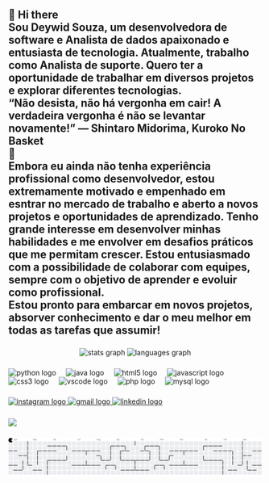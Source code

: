 <h2 align="left">👋 Hi there<br>Sou Deywid Souza, um desenvolvedora de software e Analista de dados apaixonado e entusiasta de tecnologia. Atualmente, trabalho como Analista de suporte. Quero ter a oportunidade de trabalhar em diversos projetos e explorar diferentes tecnologias.<br>“Não desista, não há vergonha em cair! A verdadeira vergonha é não se levantar novamente!” — Shintaro Midorima, Kuroko No Basket<br>🚀<br>Embora eu ainda não tenha experiência profissional como desenvolvedor, estou extremamente motivado e empenhado em esntrar no mercado de trabalho e aberto a novos projetos e oportunidades de aprendizado. Tenho grande interesse em desenvolver minhas habilidades e me envolver em desafios práticos que me permitam crescer. Estou entusiasmado com a possibilidade de colaborar com equipes, sempre com o objetivo de aprender e evoluir como profissional.<br>Estou pronto para embarcar em novos projetos, absorver conhecimento e dar o meu melhor em todas as tarefas que assumir!</h2>

###

<div align="center">
  <img src="https://github-readme-stats.vercel.app/api?username=Maryporto&hide_title=false&hide_rank=false&show_icons=true&include_all_commits=true&count_private=true&disable_animations=false&theme=dracula&locale=en&hide_border=false&order=1" height="150" alt="stats graph"  />
  <img src="https://github-readme-stats.vercel.app/api/top-langs?username=Maryporto&locale=en&hide_title=false&layout=compact&card_width=320&langs_count=5&theme=dracula&hide_border=false&order=2" height="150" alt="languages graph"  />
</div>

###

<div align="left">
  <img src="https://cdn.jsdelivr.net/gh/devicons/devicon/icons/python/python-original.svg" height="30" alt="python logo"  />
  <img width="12" />
  <img src="https://cdn.jsdelivr.net/gh/devicons/devicon/icons/java/java-original.svg" height="30" alt="java logo"  />
  <img width="12" />
  <img src="https://cdn.jsdelivr.net/gh/devicons/devicon/icons/html5/html5-original.svg" height="30" alt="html5 logo"  />
  <img width="12" />
  <img src="https://cdn.jsdelivr.net/gh/devicons/devicon/icons/javascript/javascript-original.svg" height="30" alt="javascript logo"  />
  <img width="12" />
  <img src="https://cdn.jsdelivr.net/gh/devicons/devicon/icons/css3/css3-original.svg" height="30" alt="css3 logo"  />
  <img width="12" />
  <img src="https://cdn.jsdelivr.net/gh/devicons/devicon/icons/vscode/vscode-original.svg" height="30" alt="vscode logo"  />
  <img width="12" />
  <img src="https://cdn.jsdelivr.net/gh/devicons/devicon/icons/php/php-original.svg" height="30" alt="php logo"  />
  <img width="12" />
  <img src="https://cdn.jsdelivr.net/gh/devicons/devicon/icons/mysql/mysql-original.svg" height="30" alt="mysql logo"  />
</div>

###

<div align="left">
  <a href="https://www.instagram.com/eideywidsouza/?next=%2F"> <img href=""src="https://img.shields.io/static/v1?message=Instagram&logo=instagram&label=&color=E4405F&logoColor=white&labelColor=&style=for-the-badge" height="35" alt="instagram logo" /> </a>
  <a href="" <img src="https://img.shields.io/static/v1?message=Discord&logo=discord&label=&color=7289DA&logoColor=white&labelColor=&style=for-the-badge" height="35" alt="discord logo"  /> </a>
  <a href="mailto:deywid2005@gmail.com"> <img src="https://img.shields.io/static/v1?message=Gmail&logo=gmail&label=&color=D14836&logoColor=white&labelColor=&style=for-the-badge" height="35" alt="gmail logo"/> </a>
  <a href="https://www.linkedin.com/in/deywid-souza-1b7b92263/"> <img src="https://img.shields.io/static/v1?message=LinkedIn&logo=linkedin&label=&color=0077B5&logoColor=white&labelColor=&style=for-the-badge" height="35" alt="linkedin logo"/> </a>
  
</div>

###

<img align="center" height="150" src="https://media2.giphy.com/media/v1.Y2lkPTc5MGI3NjExMzVqMDU2cnNqc3QwcjU1M2p3N2pzbW1kcTNsdHA2OWZ6cDVydmxsbyZlcD12MV9pbnRlcm5hbF9naWZfYnlfaWQmY3Q9Zw/E7juYEjJPrXiDTCI6e/giphy.gif" />


###

<picture>
  <source media="(prefers-color-scheme: dark)" srcset="https://raw.githubusercontent.com/Maryporto/Maryporto/output/pacman-contribution-graph-dark.svg">
  <source media="(prefers-color-scheme: light)" srcset="https://raw.githubusercontent.com/Maryporto/Maryporto/output/pacman-contribution-graph.svg">
  <img alt="pacman contribution graph" src="https://raw.githubusercontent.com/Maryporto/Maryporto/output/pacman-contribution-graph.svg">
</picture>

###

